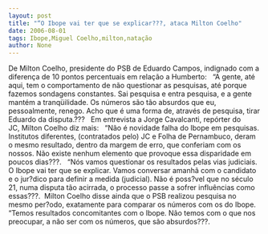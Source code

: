 ```yaml
---
layout: post
title: "“O Ibope vai ter que se explicar???, ataca Milton Coelho"
date: 2006-08-01
tags: Ibope,Miguel Coelho,milton,natação
author: None
---
```

De Milton Coelho,&nbsp;presidente do PSB de Eduardo Campos, indignado com a diferença de 10 pontos percentuais em relação a Humberto:
&nbsp;
“A gente, até aqui, tem o comportamento de não questionar as pesquisas, até porque fazemos sondagens constantes. Sai pesquisa e entra pesquisa, e a gente mantém a tranqüilidade. Os números são tão absurdos que eu, pessoalmente, renego. Acho que é uma forma de, através de pesquisa, tirar Eduardo da disputa.???
&nbsp;
Em entrevista a Jorge Cavalcanti, repórter do JC,&nbsp;Milton Coelho diz mais:
&nbsp;
“Não é novidade falha do Ibope em pesquisas. Institutos diferentes, (contratados pelo) JC e Folha de Pernambuco, deram o mesmo resultado, dentro da margem de erro, que conferiam com os nossos. Não existe nenhum elemento que provoque essa disparidade em poucos dias???.
&nbsp;
“Nós vamos questionar os resultados pelas vias judiciais. O Ibope vai ter que se explicar. Vamos conversar amanhã com o candidato e o jur?dico para definir a medida (judicial). Não é poss?vel que no século 21, numa disputa tão acirrada, o processo passe a sofrer influências como essas???.
&nbsp;Milton Coelho disse ainda que o PSB realizou pesquisa no mesmo per?odo, exatamente para comparar os números com os do Ibope. “Temos resultados concomitantes com o Ibope. Não temos com o que nos preocupar, a não ser com os números, que são absurdos???. 